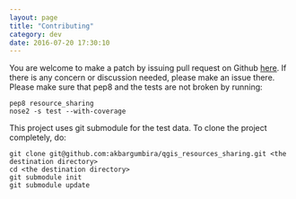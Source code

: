 ```yaml
---
layout: page
title: "Contributing"
category: dev
date: 2016-07-20 17:30:10
---
```


You are welcome to make a patch by issuing pull request on Github [here](https://github.com/akbargumbira/qgis_resources_sharing). If there is any 
concern or discussion needed, please make an issue there. Please make sure 
that pep8 and the tests are not broken by running:

```
pep8 resource_sharing
nose2 -s test --with-coverage
```
 
This project uses git submodule for the test data. To clone the project completely, do:

```
git clone git@github.com:akbargumbira/qgis_resources_sharing.git <the destination directory>
cd <the destination directory>
git submodule init
git submodule update
```
